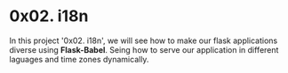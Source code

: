 # 0x02. i18n

In this project '0x02. i18n', we will see how to make our flask applications diverse using **Flask-Babel**. Seing how to serve our application in different laguages and time zones dynamically.
